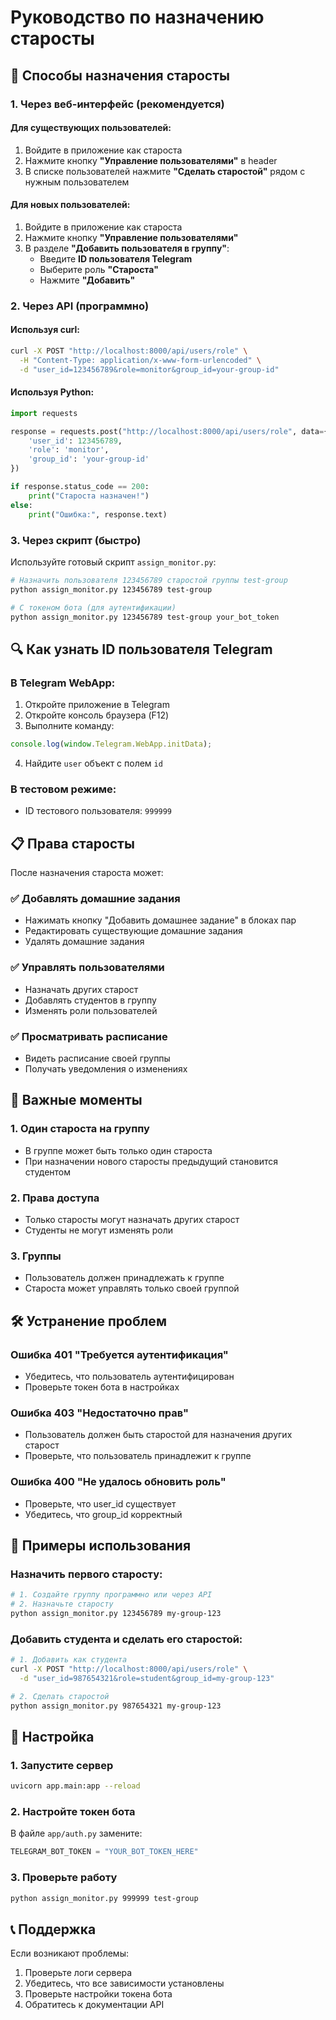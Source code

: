 # Руководство по назначению старосты

## 🎯 Способы назначения старосты

### 1. **Через веб-интерфейс (рекомендуется)**

#### Для существующих пользователей:
1. Войдите в приложение как староста
2. Нажмите кнопку **"Управление пользователями"** в header
3. В списке пользователей нажмите **"Сделать старостой"** рядом с нужным пользователем

#### Для новых пользователей:
1. Войдите в приложение как староста
2. Нажмите кнопку **"Управление пользователями"**
3. В разделе **"Добавить пользователя в группу"**:
   - Введите **ID пользователя Telegram**
   - Выберите роль **"Староста"**
   - Нажмите **"Добавить"**

### 2. **Через API (программно)**

#### Используя curl:
```bash
curl -X POST "http://localhost:8000/api/users/role" \
  -H "Content-Type: application/x-www-form-urlencoded" \
  -d "user_id=123456789&role=monitor&group_id=your-group-id"
```

#### Используя Python:
```python
import requests

response = requests.post("http://localhost:8000/api/users/role", data={
    'user_id': 123456789,
    'role': 'monitor',
    'group_id': 'your-group-id'
})

if response.status_code == 200:
    print("Староста назначен!")
else:
    print("Ошибка:", response.text)
```

### 3. **Через скрипт (быстро)**

Используйте готовый скрипт `assign_monitor.py`:

```bash
# Назначить пользователя 123456789 старостой группы test-group
python assign_monitor.py 123456789 test-group

# С токеном бота (для аутентификации)
python assign_monitor.py 123456789 test-group your_bot_token
```

## 🔍 Как узнать ID пользователя Telegram

### В Telegram WebApp:
1. Откройте приложение в Telegram
2. Откройте консоль браузера (F12)
3. Выполните команду:
```javascript
console.log(window.Telegram.WebApp.initData);
```
4. Найдите `user` объект с полем `id`

### В тестовом режиме:
- ID тестового пользователя: `999999`

## 📋 Права старосты

После назначения староста может:

### ✅ **Добавлять домашние задания**
- Нажимать кнопку "Добавить домашнее задание" в блоках пар
- Редактировать существующие домашние задания
- Удалять домашние задания

### ✅ **Управлять пользователями**
- Назначать других старост
- Добавлять студентов в группу
- Изменять роли пользователей

### ✅ **Просматривать расписание**
- Видеть расписание своей группы
- Получать уведомления о изменениях

## 🚨 Важные моменты

### 1. **Один староста на группу**
- В группе может быть только один староста
- При назначении нового старосты предыдущий становится студентом

### 2. **Права доступа**
- Только старосты могут назначать других старост
- Студенты не могут изменять роли

### 3. **Группы**
- Пользователь должен принадлежать к группе
- Староста может управлять только своей группой

## 🛠️ Устранение проблем

### Ошибка 401 "Требуется аутентификация"
- Убедитесь, что пользователь аутентифицирован
- Проверьте токен бота в настройках

### Ошибка 403 "Недостаточно прав"
- Пользователь должен быть старостой для назначения других старост
- Проверьте, что пользователь принадлежит к группе

### Ошибка 400 "Не удалось обновить роль"
- Проверьте, что user_id существует
- Убедитесь, что group_id корректный

## 📝 Примеры использования

### Назначить первого старосту:
```bash
# 1. Создайте группу программно или через API
# 2. Назначьте старосту
python assign_monitor.py 123456789 my-group-123
```

### Добавить студента и сделать его старостой:
```bash
# 1. Добавить как студента
curl -X POST "http://localhost:8000/api/users/role" \
  -d "user_id=987654321&role=student&group_id=my-group-123"

# 2. Сделать старостой
python assign_monitor.py 987654321 my-group-123
```

## 🔧 Настройка

### 1. **Запустите сервер**
```bash
uvicorn app.main:app --reload
```

### 2. **Настройте токен бота**
В файле `app/auth.py` замените:
```python
TELEGRAM_BOT_TOKEN = "YOUR_BOT_TOKEN_HERE"
```

### 3. **Проверьте работу**
```bash
python assign_monitor.py 999999 test-group
```

## 📞 Поддержка

Если возникают проблемы:
1. Проверьте логи сервера
2. Убедитесь, что все зависимости установлены
3. Проверьте настройки токена бота
4. Обратитесь к документации API

